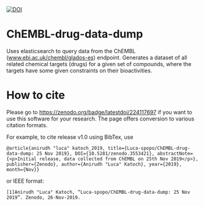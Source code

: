 [![DOI](https://zenodo.org/badge/224117697.svg)](https://zenodo.org/badge/latestdoi/224117697)

# ChEMBL-drug-data-dump
Uses elasticsearch to query data from the ChEMBL (www.ebi.ac.uk/chembl/glados-es) endpoint. Generates a dataset of all related chemical targets (drugs) for a given set of compounds, where the targets have some given constraints on their bioactivities.

# How to cite

Please go to https://zenodo.org/badge/latestdoi/224117697 if you want to use this software for your research.
The page offers conversion to various citation formats.

For example, to cite release v1.0 using BibTex, use
```
@article{anirudh "luca" katoch_2019, title={Luca-spopo/ChEMBL-drug-data-dump: 25 Nov 2019}, DOI={10.5281/zenodo.3553421}, abstractNote={<p>Initial release, data collected from ChEMBL on 25th Nov 2019</p>}, publisher={Zenodo}, author={Anirudh "Luca" Katoch}, year={2019}, month={Nov}}
```
or IEEE format:
```
[1]Anirudh "Luca" Katoch, “Luca-spopo/ChEMBL-drug-data-dump: 25 Nov 2019”. Zenodo, 26-Nov-2019.
```
